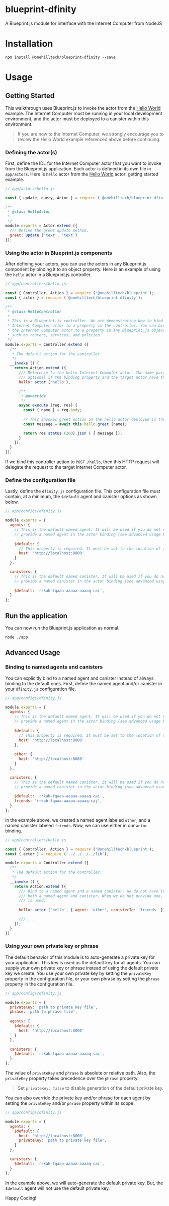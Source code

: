 blueprint-dfinity
================================

A Blueprint.js module for interface with the Internet Computer from NodeJS


Installation
=============

    npm install @onehilltech/blueprint-dfinity --save


Usage
========

Getting Started
-------------------

This walkthrough uses Blueprint.js to invoke the actor from the
[Hello World](https://internetcomputer.org/docs/current/developer-docs/quickstart/hello10mins/) 
example. The Internet Computer must be running in your local development environment, and the 
actor must be deployed to a canister within this environment.

> If you are new to the Internet Computer, we strongly encourage you to review the 
> Hello World example referenced above before continuing.


### Defining the actor(s)

First, define the IDL for the Internet Computer actor that you want to invoke from
the Blueprint.js application. Each actor is defined in its own file in `app/actors`.
Here is `hello` actor from the [Hello World](https://internetcomputer.org/docs/current/developer-docs/quickstart/hello10mins/) actor:
getting started example.

```javascript
// app/actors/hello.js

const { update, query, Actor } = require ('@onehilltech/blueprint-dfinity');

/**
 * @class HelloActor
 * 
 */
module.exports = Actor.extend ({
  /// Define the greet update method.
  greet: update ('text', 'text')
});

```


### Using the actor in Blueprint.js components

After defining your actors, you can use the actors in any Blueprint.js component
by binding it to an object property. Here is an example of using the `hello` actor 
in a Blueprint.js controller.

```javascript
// app/controllers/hello.js

const { Controller, Action } = require ('@onehilltech/blueprint');
const { actor } = require ('@onehilltech/blueprint-dfinity');

/**
 * @class HelloController
 * 
 * This is a Blueprint.js controller. We are demonstrating how to bind a
 * Internet Computer actor to a property in the controller. You can bind
 * the Internet Computer actor to a property in any Blueprint.js object,
 * such as routers, services, and policies. 
 */
module.exports = Controller.extend ({
  /**
   * The default action for the controller.
   */
  __invoke () {
    return Action.extend ({
      /// Reference to the hello Internet Computer actor. The name parameter is 
      /// optional if the binding property and the target actor have the same name.
      hello: actor ('hello'),

      /**
       * @override
       */
      async execute (req, res) {
        const { name } = req.body;
        
        // This invokes greet action on the hello actor deployed in the default canister.
        const message = await this.hello.greet (name);

        return res.status (200).json ( { message });
      }
    });
  }
});
```

If we bind this controller action to `POST /hello`, then this HTTP request will delegate
the request to the target Internet Computer actor.


### Define the configuration file

Lastly, define the `dfinity.js` configuration file. This configuration file must contain, at a 
minimum, the `$default` agent and canister options as shown below.

```javascript
// app/configs/dfinity.js

module.exports = {
  agents: {
    // This is the default named agent. It will be used if you do not explicitly
    // provide a named agent in the actor binding (see advanced usage below).
    
    $default: {
      // This property is required. It must be set to the location of the dfx server.
      host: 'http://localhost:8000'               
    }
  },

  canisters: {
    // This is the default named canister. It will be used if you do not explicitly
    // provide a named canister in the actor binding (see advanced usage below).
    
    $default: 'rrkah-fqaaa-aaaaa-aaaaq-cai',   
  }
};
```

## Run the application

You can now run the Blueprint.js application as normal.

    node ./app

## Advanced Usage

### Binding to named agents and canisters

You can explicitly bind to a named agent and canister instead of always binding to
the default ones. First, define the named agent and/or canister in your `dfinity.js` 
configuration file.

```javascript
// app/configs/dfinity.js

module.exports = {
  agents: {
    // This is the default named agent. It will be used if you do not explicitly
    // provide a named agent in the actor binding (see advanced usage below).
    
    $default: {
      // This property is required. It must be set to the location of the dfx server.
      host: 'http://localhost:8000'               
    },
    
    other: {
      host: 'http://localhost:8080'
    }
  },

  canisters: {
    // This is the default named canister. It will be used if you do not explicitly
    // provide a named canister in the actor binding (see advanced usage below).
    
    $default: 'rrkah-fqaaa-aaaaa-aaaaq-cai',
    friends: 'rrkah-fqaaa-aaaaa-aaaaq-caj',
  }
};
```

In the example above, we created a named agent labeled `other`, and a named canister
labeled `friends`. Now, we can use either in our `actor` binding.

```javascript
// app/controllers/hello.js

const { Controller, Action } = require ('@onehilltech/blueprint');
const { actor } = require ('../../../../lib');

module.exports = Controller.extend ({
  /**
   * The default action for the controller.
   */
  __invoke () {
    return Action.extend ({
      /// Bind to a named agent and a named canister. We do not have to provide
      /// both a named agent and canister. When we do not provide one, the default
      /// is used.
      
      hello: actor ('hello', { agent: 'other', canisterId: 'friends' }),

      /// ...
    });
  }
})
```

### Using your own private key or phrase

The default behavior of this module is to auto-generate a private key for your
application. This key is used as the default key for all agents. You can supply
your own private key or phrase instead of using the default private key we create.
You use your own private key by setting the `privateKey` property in the configuration
file, or your own phrase by setting the `phrase` property in the configuration file.

```javascript
// app/configs/dfinity.js

module.exports = {
  privateKey: 'path to private key file',
  phrase: 'path to phrase file',
  
  agents: {
    $default: {
      host: 'http://localhost:8000'               
    }
  },

  canisters: {
    $default: 'rrkah-fqaaa-aaaaa-aaaaq-cai',
  }
};
```

The value of `privateKey` and `phrase` is absolute or relative path. Also, the `privateKey`
property takes precedence over the `phrase` property.

> Set `privateKey: false` to disable generation of the default private key.

You can also override the private key and/or phrase for each agent by setting the `privateKey`
and/or `phrase` property within its scope.

```javascript
// app/configs/dfinity.js

module.exports = {
  agents: {
    $default: {
      host: 'http://localhost:8000',
      privateKey: 'path to private key file',
    }
  },

  canisters: {
    $default: 'rrkah-fqaaa-aaaaa-aaaaq-cai',
  }
};
```

In the example above, we will auto-generate the default private key. But, the `$default` agent
will not use the default private key.

Happy Coding!
